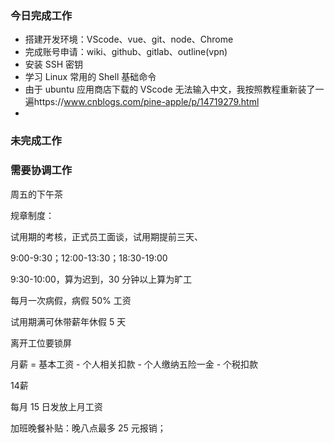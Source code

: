

### 今日完成工作

- 搭建开发环境：VScode、vue、git、node、Chrome
- 完成账号申请：wiki、github、gitlab、outline(vpn)
- 安装 SSH 密钥
- 学习 Linux 常用的 Shell 基础命令
- 由于 ubuntu 应用商店下载的 VScode 无法输入中文，我按照教程重新装了一遍https://www.cnblogs.com/pine-apple/p/14719279.html
- 

### 未完成工作



### 需要协调工作

周五的下午茶

规章制度：

试用期的考核，正式员工面谈，试用期提前三天、

9:00-9:30；12:00-13:30；18:30-19:00

9:30-10:00，算为迟到，30 分钟以上算为旷工

每月一次病假，病假 50% 工资

试用期满可休带薪年休假 5 天

离开工位要锁屏

月薪 = 基本工资 - 个人相关扣款 - 个人缴纳五险一金 - 个税扣款

14薪

每月 15 日发放上月工资

加班晚餐补贴：晚八点最多 25 元报销；







